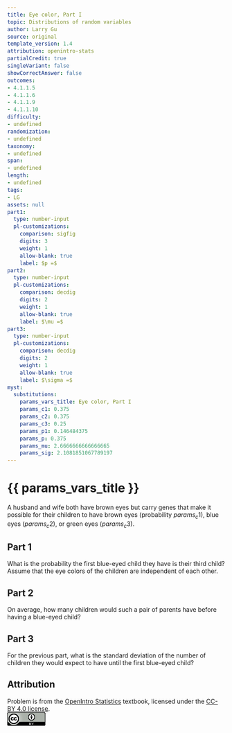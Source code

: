 ```yaml
---
title: Eye color, Part I
topic: Distributions of random variables
author: Larry Gu
source: original
template_version: 1.4
attribution: openintro-stats
partialCredit: true
singleVariant: false
showCorrectAnswer: false
outcomes:
- 4.1.1.5
- 4.1.1.6
- 4.1.1.9
- 4.1.1.10
difficulty:
- undefined
randomization:
- undefined
taxonomy:
- undefined
span:
- undefined
length:
- undefined
tags:
- LG
assets: null
part1:
  type: number-input
  pl-customizations:
    comparison: sigfig
    digits: 3
    weight: 1
    allow-blank: true
    label: $p =$
part2:
  type: number-input
  pl-customizations:
    comparison: decdig
    digits: 2
    weight: 1
    allow-blank: true
    label: $\mu =$
part3:
  type: number-input
  pl-customizations:
    comparison: decdig
    digits: 2
    weight: 1
    allow-blank: true
    label: $\sigma =$
myst:
  substitutions:
    params_vars_title: Eye color, Part I
    params_c1: 0.375
    params_c2: 0.375
    params_c3: 0.25
    params_p1: 0.146484375
    params_p: 0.375
    params_mu: 2.6666666666666665
    params_sig: 2.1081851067789197
---
```

# {{ params_vars_title }}
A husband and wife both have brown eyes but carry genes that make it possible for their children to have brown eyes (probability ${{params_c1}}$), blue eyes (${{params_c2}}$), or green eyes (${{params_c3}}$).

## Part 1

What is the probability the first blue-eyed child they have is their third child? Assume that the eye colors of the children are independent of each other.

## Part 2

On average, how many children would such a pair of parents have before having a blue-eyed child?

## Part 3

For the previous part, what is the standard deviation of the number of children they would expect to have until the first blue-eyed child?

## Attribution

Problem is from the [OpenIntro Statistics](https://openintro.org/book/os/) textbook, licensed under the [CC-BY 4.0 license](https://creativecommons.org/licenses/by/4.0/).<br>![Image representing the Creative Commons 4.0 BY license.](https://raw.githubusercontent.com/firasm/bits/master/by.png)
